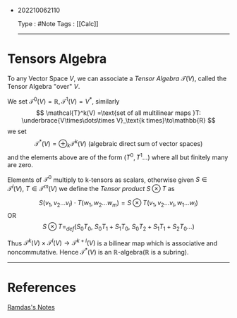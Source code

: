 - 202210062110
  
  Type : #Note
  Tags : [[Calc]]
  
  ---
# Tensors Algebra

To any Vector Space $V$, we can associate a _Tensor Algebra_ $\mathcal{T}(V)$, called the Tensor Algebra "over" $V$. 

We set $\mathcal{T}^0(V) = \mathbb{R}, \mathcal{T}^1(V) = V^*,$ similarly
$$
\mathcal{T}^k(V) =\text{set of all multilinear maps }T: \underbrace{V\times\dots\times V}_\text{k times}\to\mathbb{R}
$$
we set 
$$
\mathcal{T}^*(V) = \oplus_k\mathcal{T}^k(V) \text{  
 (algebraic direct sum of vector spaces)}
$$
and the elements above are of the form $(T^0,T^1\dots)$ where all but finitely many are zero.

Elements of $\mathcal{T}^0$ multiply to k-tensors as scalars, otherwise given $S\in\mathcal{T}^l(V),\ T\in\mathcal{T}^m(V)$ we define the _Tensor product_ $S\otimes T$ as

$$S(v_1,v_2\dots v_l)\cdot T(w_1,w_2\dots w_m) = S\otimes T(v_1,v_2\dots v_l,w_1\dots w_l)
$$
OR
$$
	S\otimes T =_{def} (S_0T_0,\ S_0T_1+S_1T_0,\ S_0T_2+S_1T_1+S_2T_0\dots)
$$

Thus $\mathcal{T}^k(V)\times \mathcal{T}^l(V) \to \mathcal{T}^{k+l}(V)$ is a bilinear map which is associative and noncommutative. Hence $\mathcal{T}^*(V)$ is an $\mathbb{R}$-algebra($\mathbb{R}$ is a subring).

---
# References
[Ramdas's Notes](https://moodle.cmi.ac.in/pluginfile.php/27842/mod_resource/content/13/CalculusNotes.pdf)